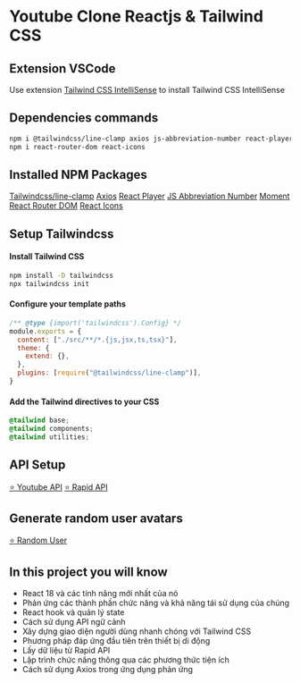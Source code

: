 # Youtube Clone Reactjs & Tailwind CSS 

## Extension VSCode

Use extension [Tailwind CSS IntelliSense](https://marketplace.visualstudio.com/items?itemName=bradlc.vscode-tailwindcss) to install Tailwind CSS IntelliSense

## Dependencies commands

```bash
npm i @tailwindcss/line-clamp axios js-abbreviation-number react-player moment
npm i react-router-dom react-icons
```

## Installed NPM Packages

[Tailwindcss/line-clamp](https://www.npmjs.com/package/@tailwindcss/line-clamp)
[Axios](https://www.npmjs.com/package/axios-react)
[React Player](https://www.npmjs.com/package/react-player)
[JS Abbreviation Number](https://www.npmjs.com/package/js-abbreviation-number)
[Moment](https://www.npmjs.com/package/moment)
[React Router DOM](https://www.npmjs.com/package/react-router-dom)
[React Icons](https://www.npmjs.com/package/react-icons)

## Setup Tailwindcss

#### Install Tailwind CSS

```bash
npm install -D tailwindcss
npx tailwindcss init
```

#### Configure your template paths

```js
/** @type {import('tailwindcss').Config} */
module.exports = {
  content: ["./src/**/*.{js,jsx,ts,tsx}"],
  theme: {
    extend: {},
  },
  plugins: [require("@tailwindcss/line-clamp")],
}
```

#### Add the Tailwind directives to your CSS

```css
@tailwind base;
@tailwind components;
@tailwind utilities;
```

## API Setup 

[⭐ Youtube API](https://rapidapi.com/Glavier/api/youtube138/)
[⭐ Rapid API](https://rapidapi.com/hub)

## Generate random user avatars

[⭐ Random User](https://www.stefanjudis.com/blog/apis-to-generate-random-user-avatars/)

## In this project you will know

- React 18 và các tính năng mới nhất của nó
- Phản ứng các thành phần chức năng và khả năng tái sử dụng của chúng
- React hook và quản lý state
- Cách sử dụng API ngữ cảnh
- Xây dựng giao diện người dùng nhanh chóng với Tailwind CSS
- Phương pháp đáp ứng đầu tiên trên thiết bị di động
- Lấy dữ liệu từ Rapid API
- Lập trình chức năng thông qua các phương thức tiện ích
- Cách sử dụng Axios trong ứng dụng phản ứng
